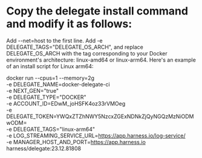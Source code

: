 # Copy the delegate install command and modify it as follows:
Add --net=host to the first line.
Add -e DELEGATE_TAGS="DELEGATE_OS_ARCH", and replace DELEGATE_OS_ARCH with the tag corresponding to your Docker environment's architecture: linux-amd64 or linux-arm64.
Here's an example of an install script for Linux arm64:

docker run  --cpus=1 --memory=2g \
  -e DELEGATE_NAME=docker-delegate-ci \
  -e NEXT_GEN="true" \
  -e DELEGATE_TYPE="DOCKER" \
  -e ACCOUNT_ID=EDwM_joHSFK4oz33rVMOeg \
  -e DELEGATE_TOKEN=YWQxZTZhNWY5NzcxZGExNDNkZjQyNGQzMzNiODMwODM= \
  -e DELEGATE_TAGS="linux-arm64" \
  -e LOG_STREAMING_SERVICE_URL=https://app.harness.io/log-service/ \
  -e MANAGER_HOST_AND_PORT=https://app.harness.io harness/delegate:23.12.81808
